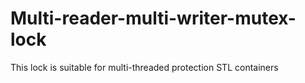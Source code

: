 Multi-reader-multi-writer-mutex-lock
====================================

This lock is suitable for multi-threaded protection STL containers 

